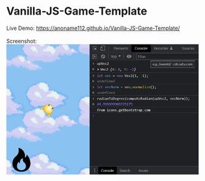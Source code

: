 # Vanilla-JS-Game-Template
Live Demo: https://anoname112.github.io/Vanilla-JS-Game-Template/
<br /><br />
Screenshot:
<br />
<a href="https://anoname112.github.io/Vanilla-JS-Game-Template/">
   <img src="https://raw.githubusercontent.com/Anoname112/Vanilla-JS-Game-Template/main/ss.png" title="Vanilla JS Game Template">
</a>
